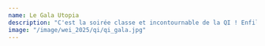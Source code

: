 ```yaml
---
name: Le Gala Utopia
description: "C'est la soirée classe et incontournable de la QI ! Enfilez vos plus belles robes de soirée ou vos costumes trois-pièces pour profiter d'une soirée incroyable organisée par le Gala dans un endroit somptueux ! Il s'agit d'une véritable parenthèse féérique dans la folie de la QI."
image: "/image/wei_2025/qi/qi_gala.jpg"
---
```


